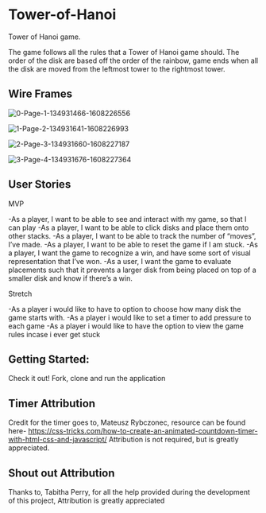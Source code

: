 # Tower-of-Hanoi
Tower of Hanoi game.

The game follows all the rules that a Tower of Hanoi game should. The order of the disk are based off the order of the rainbow, game ends when all the disk are moved from the leftmost tower to the rightmost tower.

## Wire Frames
![0-Page-1-134931466-1608226556](https://media.git.generalassemb.ly/user/33030/files/6a9df000-4057-11eb-8e15-e1484874005a)

![1-Page-2-134931641-1608226993](https://media.git.generalassemb.ly/user/33030/files/6b368680-4057-11eb-9b2d-24e623887d12)

![2-Page-3-134931660-1608227187](https://media.git.generalassemb.ly/user/33030/files/6b368680-4057-11eb-99cb-bc2334f11179)

![3-Page-4-134931676-1608227364](https://media.git.generalassemb.ly/user/33030/files/6b368680-4057-11eb-8c64-8ed949de94b6)

## User Stories
MVP

-As a player, I want to be able to see and interact with my game, so that I can play
-As a player, I want to be able to click disks and place them onto other stacks.
-As a player, I want to be able to track the number of “moves”, I’ve made.
-As a player, I want to be able to reset the game if I am stuck.
-As a player, I want the game to recognize a win, and have some sort of visual representation that I’ve won.
-As a user, I want the game to evaluate placements such that it prevents a larger disk from being placed on top of a smaller disk and know if there’s a win.

Stretch

-As a player i would like to have to option to choose how many disk the game starts with.
-As a player i would like to set a timer to add pressure to each game
-As a player i would like to have the option to view the game rules incase i ever get stuck

## Getting Started:

Check it out! Fork, clone and run the application

## Timer Attribution
Credit for the timer goes to, Mateusz Rybczonec, resource can be found here-
https://css-tricks.com/how-to-create-an-animated-countdown-timer-with-html-css-and-javascript/
Attribution is not required, but is greatly appreciated.

## Shout out Attribution
Thanks to, Tabitha Perry, for all the help provided during the development of this project, Attribution is greatly appreciated